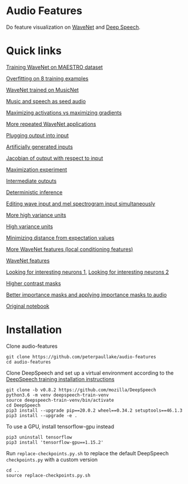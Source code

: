 # Audio Features
Do feature visualization on [WaveNet](https://arxiv.org/pdf/1609.03499.pdf) and [Deep Speech](https://arxiv.org/pdf/1412.5567.pdf).

# Quick links
[Training WaveNet on MAESTRO dataset](https://peterpaullake.github.io/audio-features/maestro.html)

[Overfitting on 8 training examples](https://peterpaullake.github.io/audio-features/overfitting.html)

[WaveNet trained on MusicNet](https://peterpaullake.github.io/audio-features/wavenet-trained-on-musicnet.html)

[Music and speech as seed audio](https://peterpaullake.github.io/audio-features/music-and-speech-as-seed-audio.html)

[Maximizing activations vs maximizing gradients](https://peterpaullake.github.io/audio-features/maximizing-activations-vs-maximizing-gradients.html)

[More repeated WaveNet applications](https://peterpaullake.github.io/audio-features/more-repeated-wavenet-applications.html)

[Plugging output into input](https://peterpaullake.github.io/audio-features/plugging-output-into-input.html)

[Artificially generated inputs](https://peterpaullake.github.io/audio-features/artificially-generated-inputs.html)

[Jacobian of output with respect to input](https://peterpaullake.github.io/audio-features/jacobian-experiment.html)

[Maximization experiment](https://peterpaullake.github.io/audio-features/maximization-experiment.html)

[Intermediate outputs](https://peterpaullake.github.io/audio-features/table/index.html)

[Deterministic inference](https://peterpaullake.github.io/audio-features/deterministic-inference.html)

[Editing wave input and mel spectrogram input simultaneously](https://peterpaullake.github.io/audio-features/editing-wave-input-and-mel-spec-simultaneously.html)

[More high variance units](https://peterpaullake.github.io/audio-features/more-high-variance-units.html)

[High variance units](https://peterpaullake.github.io/audio-features/high-variance-units.html)

[Minimizing distance from expectation values](https://peterpaullake.github.io/audio-features/minimizing-distance-from-expectation-values.html)

[More WaveNet features (local conditioning features)](https://peterpaullake.github.io/audio-features/more-wavenet-features.html)

[WaveNet features](https://peterpaullake.github.io/audio-features/wavenet-features.html)

[Looking for interesting neurons 1](https://peterpaullake.github.io/audio-features/looking-for-interesting-neurons-1.html), [Looking for interesting neurons 2](https://peterpaullake.github.io/audio-features/looking-for-interesting-neurons-2.html)

[Higher contrast masks](https://peterpaullake.github.io/audio-features/higher-contrast-masks.html)

[Better importance masks and applying importance masks to audio](https://peterpaullake.github.io/audio-features/importance-masks.html)

[Original notebook](https://peterpaullake.github.io/audio-features/audio-features.html)

# Installation
Clone audio-features
```
git clone https://github.com/peterpaullake/audio-features
cd audio-features
```
Clone DeepSpeech and set up a virtual environment according to the [DeepSpeech training installation instructions](https://deepspeech.readthedocs.io/en/latest/TRAINING.html)
```
git clone -b v0.8.2 https://github.com/mozilla/DeepSpeech
python3.6 -m venv deepspeech-train-venv
source deepspeech-train-venv/bin/activate
cd DeepSpeech
pip3 install --upgrade pip==20.0.2 wheel==0.34.2 setuptools==46.1.3
pip3 install --upgrade -e .
```
To use a GPU, install tensorflow-gpu instead
```
pip3 uninstall tensorflow
pip3 install 'tensorflow-gpu==1.15.2'
```
Run `replace-checkpoints.py.sh` to replace the default DeepSpeech `checkpoints.py` with a custom version
```
cd ..
source replace-checkpoints.py.sh
```
